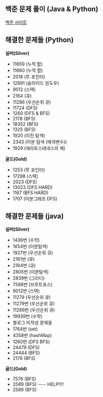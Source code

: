 ## 백준 문제 풀이 (Java & Python)

<a href='https://www.acmicpc.net/' target='_blank'>백준 사이트</a>

## 해결한 문제들 (Python)

**실버(Silver)**
- 11659 (누적 합)
- 11660 (누적 합)
- 2018 (투 포인터)
- 12891 (슬라이드 윈도우)
- 9012 (스택)
- 2164 (큐)
- 11286 (우선순위 큐)
- 11724 (DFS)
- 1260 (DFS & BFS)
- 2178 (BFS)
- 18352 (BFS)
- 1325 (BFS)
- 1920 (이진 탐색)
- 2343 (이분 탐색 (매개변수))
- 1929 (에라토스테네스의 체)

**골드(Gold)**
- 1253 (투 포인터)
- 17298 (스택)
- 2023 (DFS)
- 13023 (DFS HARD)
- 1167 (BFS HARD)
- 1707 (이분그래프 DFS)



## 해결한 문제들 (java)

**실버(Silver)**
- 1436번 (수학)
- 1654번 (이분탐색)
- 1927번 (우선순위 큐)
- 2161번 (큐)
- 2164번 (큐)
- 2805번 (이분탐색)
- 2839번 (그리디)
- 7568번 (브루트포스)
- 9012번 (스택)
- 11279 (우선순위 큐)
- 11279번 (우선순위 큐)
- 11286번 (우선순위 큐)
- 19939번 (수학)
- 블로그 미작성 문제들
- 1764번 (set)
- 4358번 (hashMap)
- 1260번 (DFS BFS)
- 24479 (DFS)
- 24444 (BFS)
- 2178 (BFS)

**골드(Gold)**
- 7576 (BFS)
- 2589 (BFS) ---- HELP!!!!
- 2589 (BFS)